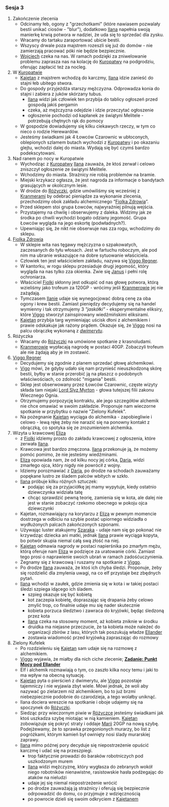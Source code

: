 ### Sesja 3
1. Zakończenie zlecenia
    * Odcinamy łeb, ogony z "grzechotkami" (które nawiasem pozwalały bestii unikać ciosów - "blur"), dodatkowo [Ilana](#g_ilana) napełnia swoją manierkę krwią potwora w nadziei, że uda się to sprzedać dla zysku.
    * Wracamy do tartaku zaraportować ubicie bestii.
    * Wszyscy drwale poza majstrem rozeszli się już do domów - nie zamierzają pracować póki nie będzie bezpiecznie.
    * [Wojciech](#p_wojciech) czeka na nas. W ramach podzięki za zniwelowanie problemu zaprasza nas na kolację do [Kuropatwy](#l_kuropatwa) na podgrodziu, oferując zapłacić też za nocleg.
2. W [Kuropatwie](#l_kuropatwa)
    * [Kajetan](#g_kajetan) z majstrem wchodzą do karczmy, [Ilana](#g_ilana) idzie zanieść do stajni łeb ubitego stwora.
    * Do gospody przyjeżdża starszy mężczyzna. Odprowadza konia do stajni i zabiera z juków skórzany tubus.
        * [Ilana](#g_ilana) widzi jak człowiek ten przybija do tablicy ogłoszeń przed gospodą jakiś pergamin
        * czeka, aż mężczyzna odejdzie i idzie przeczytać ogłoszenie
        * ogłoszenie pochodzi od kapłanek ze świątyni Melitele - potrzebują chętnych rąk do pomocy
    * W gospodzie dowiadujemy się kilku ciekawych rzeczy, w tym co nieco o rodzie Herewardów.
    * Jesteśmy świadkami jak 4 Łowców Czarownic w ubłoconych, oblepionych szlamem butach wychodzi z [Kuropatwy](#l_kuropatwa) i po okazaniu glejtu, wchodzi dalej do miasta. Wydają się być czymś bardzo podekscytowani. 
3. Nad ranem po nocy w Kuropatwie
    * Wychodząc z [Kuropatwy](#l_kuropatwa) [Ilana](#g_ilana) zauważa, że ktoś zerwał i celowo zniszczył ogłoszenie ze świątyni Melitele.
    * Wchodzimy do miasta. Strażnicy nie robią problemów na bramie.
    * Miejski krzykacz ogłasza, że jest nagroda za informacje o bandytach grasujących w okolicznym lesie.
    * W drodze do [Różyczki](#l_rozyczka), gdzie umówiliśmy się wcześniej z [Kranmerami](#p_otto_kranmer) by odebrać pieniądze za wykonanie zlecenia, przechodzimy obok zakładu alchemicznego “[Fiolka Zdrowia](#l_fiolka_zdrowia)”.
    * Przed sklepem stoi grupa Łowców, najwyraźniej pilnują wejścia.
    * Przystajemy na chwilę i obserwujemy z daleka. Widzimy jak ze środka po chwili wychodzi bogato odziany jegomość. Grupa Łowców wygląda na jego eskortę (podwładnych?).
    * Upewniając się, że nikt nie obserwuje nas zza rogu, wchodzimy do sklepu.
4. [Fiolka Zdrowia](#l_fiolka_zdrowia)
    * W sklepie wita nas tęgawy mężczyzna o szpakowatych, zaczesanych do tyłu włosach. Jest w fartuchu roboczym, ale pod nim ma ubranie wskazujące na dobre sytuowanie właściciela.
    * Człowiek ten jest właścicielem zakładu, nazywa się [Viggo Regner](#p_viggo_regner). 
    * W kantorku, w rogu sklepu przesiaduje drugi jegomość, który wygląda na nas tylko zza okienka. Zwie się [Janus](#p_lukrecja_schattenwort) i pełni rolę ochroniarza.
    * Właściciel [Fiolki](#l_fiolka_zdrowia) skłonny jest odkupić od nas głowę potwora, którą wzieliśmy jako trofeum za 120GP - wrócimy jeśli [Kranmerowie](#p_otto_kranmer) jej nie zażądają.
    * Tymczasem [Ilanie](#g_ilana) udaje się wynegocjować dobrą cenę za oba ogony i krew bestii. Zamiast pieniędzy decydujemy się na handel wymienny i tak otrzymujemy 3 *"jaskółki"* - eksperymentalne eliksiry, które [Viggo](#p_viggo_regner) stworzył zainspirowany wiedźmińskimi eliksirami.
    * [Kajetan](#g_kajetan) przybija targ wymieniając uścisk dłoni z alchemikiem i prawie odskakuje jak rażony prądem. Okazuje się, że [Viggo](#p_viggo_regner) nosi na palcu obrączkę wykonaną z [*dwimerytu*](#r_dwimeryt).
5. Różyczka
    * Wracamy do [Różyczki](#l_rozyczka) na umówione spotkanie z krasnoludami.
    * [Kranmerowie](#p_otto_kranmer) wypłacają nagrodę w postaci 40GP. Zobaczyli trofeum ale nie żądają aby je im zostawić.
6. [Viggo Regner](#p_viggo_regner)
    * Decydujemy się zgodnie z planem sprzedać głowę alchemikowi. 
    * [Vigo](#p_viggo_regner) mówi, że gdyby udało się nam przynieść nieuszkodzoną skórę bestii, byłby w stanie przerobić ją na płaszcz o podobnych właściwościach, co zdolność "migania" bestii.
    * Sklep jest obserwowany przez Łowców Czarownic, częste wizyty składa tam niejaki [Lord Slyz Myrton](#p_lord_myrton) - głowa tutejszej filii zakonu Wiecznego Ognia.
    * Otrzymujemy porpozycję kontraktu, ale jego szczegółów alchemik nie chce omawiać w swoim zakładzie. Proponuje nam wieczorne spotkanie w przybytku o nazwie "Zielony Kufelek".
    * Na pożegnanie [Kajetan](#g_kajetan) wyciąga do alchemika - zapobiegliwie i celowo - lewą rękę żeby nie narazić się na ponowny kontakt z obrączką, co spotyka się ze zrozumieniem alchemika.
7. Wizyta u krawcowej [Eliza](#p_eliza)
    * z [Fiolki](#l_fiolka_zdrowia) idziemy prosto do zakładu krawcowej z ogłoszenia, które zerwała [Ilana](#g_ilana).
    * Krawcowa jest bardzo zmęczona. [Ilana](#g_ilana) przekonuje ją, że możemy pomóc pomimo, że nie jesteśmy wiedźminami.
    * [Eliza](#p_eliza) opowiada nam, że od kilku nocy jej córka, [Daria](#p_daria), widzi zmarłego ojca, który nigdy nie powrócił z wojny.
    * Idziemy porozmawiać z [Darią](#p_daria), po drodze na schodach zauważamy popękane lustro ze śladem palców wbitych w szkło.
    * [Ilana](#g_ilana) próbuje kilku różnych sztuczek:
        * podając się za przyjaciółkę jej mamy wypytuje, kiedy ostatnio dziewczynka widziała tatę
        * chcąc sprawdzić pewną teorię, zamienia się w kota, ale dalej nie jest w stanie zobaczyć rzekomo obecnego w pokoju ojca dziewczynki
    * Kajetan, rozmawiający na korytarzu z [Elizą](#p_eliza) w pewnym momencie dostrzega w odbiciu na szybie postać upiornego widziadła o wydłużonych palcach zakończonych szponami. 
    * Używając luster atakujemy [Szaraka](#b_szarak) - udaje nam się go pokonać nie krzywdząc dziecka ani matki, jednak [Ilana](#g_ilana) prawie wyciąga kopyta, bo potwór skupia niemal całą swą złość na niej.
    * [Kajetan](#g_kajetan) odmawia nagrody w postaci napierśnika po zmarłym mężu, którą oferuje nam [Eliza](#p_eliza) w podzięce za uratowanie córki. Zamiast tego prosi o naprawienie swoich ubrań w ramach zadośćuczynienia.
    * Żegnamy się z krawcową i ruszamy na spotkanie z [Viggo](#p_viggo_regner).
    * Po drodze [Ilana](#g_ilana) zauważa, że ktoś ich chyba śledzi. Proponuje, żeby się rozdzielić dla zmylenia uwagi, na co elf przystaje bez zbędnych pytań.
    * [Ilana](#g_ilana) wchodzi w zaułek, gdzie zmienia się w kota i w takiej postaci śledzi szpiega idącego ich śladem.
        * szpieg okazuje się być kobietą
        * kot zaczepia kobietę, dopraszając się drapania żeby celowo zmylić trop, co finalnie udaje mu się nader skutecznie
        * kobieta porzuca śledztwo i zawraca do kryjówki, będąc śledzoną przez kota
        * [Ilana](#g_ilana) czeka na stosowny moment, aż kobieta zniknie w środku
        * druidka ma niejasne przeczucie, że ta kobieta może należeć do organizacji zbirów z lasu, których tak poszukują władze [Ellander](#l_ellander)
        * zostawia wiadomość przed kryjówką zapraszając do rozmowy
8. Zielony Kufelek
    * Po rozdzieleniu się [Kajetan](#g_kajetan) sam udaje się na rozmowę z alchemikiem.
    * [Viggo](#p_viggo_regner) wyjawia, że miałby dla nich ciche zlecenie; **[Zadanie: Punkt Mocy pod Ellander](#z_q2)**
    * Elf i alchemik rozmawiają o tym, co zaszło kilka nocy temu i jaki to ma wpływ na obecną sytuację.
    * [Kajetan](#g_kajetan) pyta o pierścień z dwimerytu, ale [Viggo](#p_viggo_regner) pozostaje tajemniczy i nie wyjawia zbyt wiele. Mówi jednak, że woli aby nazywać go zielarzem niż alchemikiem, bo to już brzmi niebezpiecznie podobnie do czarodzieja, a tego wolałby uniknąć.
    * Ilana dociera wreszcie na spotkanie i oboje udajemy się na spoczynek do [Różyczki](#l_rozyczka).
    * Siedząc przy wieczornym piwie w [Różyczce](#l_rozyczka) jesteśmy świadkami jak ktoś uszkadza szybę miotając w nią kamieniem. [Kajetan](#g_kajetan) zobowiązuje się pokryć straty i oddaje [Marii](#p_maria) 20GP na nową szybę. Podejżewamy, że to sprawka przegonionych murarzy, bo list z pogróżkami, którym kamień był owinięty nosi ślady murarskiej zaprawy.
    * [Ilana](#g_ilana) mimo późnej pory decyduje się niepostrzeżenie opuścić karczmę i udać się na przeszpiegi.
        * trop faktycznie prowadzi do baraków robotniczych pod uszkodzonym murem 
        * [Ilana](#g_ilana) widzi mężczyznę, który wygłasza do zebranych wokół niego robotników nienawistne, rasistowskie hasła podżegając do ataków na nieludzi
        * udaje jej się niemal niepostrzeżenie wrócić
        * po drodze zauważają ją strażnicy i oferują się bezpiecznie odrpowadzić do domu, co przyjmuje z wdzięcznością
        * po powrocie dzieli się swoim odkryciem z [Kajetanem](#g_kajetan)
    